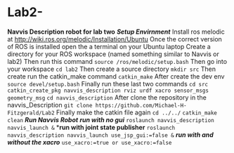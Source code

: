 # Lab2-
**Navvis Description robot for lab two**
***Setup Envirnment***
Install ros melodic at http://wiki.ros.org/melodic/Installation/Ubuntu
Once the correct version of ROS is installed open the a terminal on your Ubuntu laptop
Create a directory for your ROS workspace (named something similar to Navvis or lab2)
Then run this command
```source /ros/melodic/setup.bash```
Then go into your workspace
```cd lab2```
Then create a source directory 
```mkdir src```
Then create run the catkin_make command
```catkin_make```
After create the dev env  
```source devel/setup.bash```
Finally run these last two commands 
```cd src```
```catkin_create_pkg navvis_description rviz urdf xacro sensor_msgs geometry_msg```
```cd navvis_description```
After clone the repository in the navvis_Description 
```git clone https://github.com/Michael-H-Fitzgerald/Lab2```
Finally make the catkin file again 
```cd ../../```
```catkin_make clean```
***Run Navvis Robot***
***run with no gui***
```roslaunch navvis_description navvis_launch &```
***run with joint state publisher**
```roslaunch navvis_description navvis_launch use_jsp_gui:=false &```
***run with and without the xacro***
```use_xacro:=true or use_xacro:=false```
